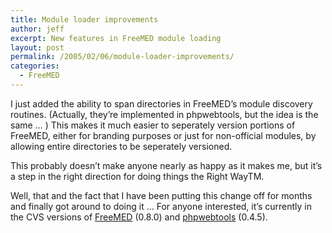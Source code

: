 ```yaml
---
title: Module loader improvements
author: jeff
excerpt: New features in FreeMED module loading
layout: post
permalink: /2005/02/06/module-loader-improvements/
categories:
  - FreeMED
---
```


I just added the ability to span directories in FreeMED’s module discovery routines. (Actually, they’re implemented in phpwebtools, but the idea is the same … ) This makes it much easier to seperately version portions of FreeMED, either for branding purposes or just for non-official modules, by allowing entire directories to be seperately versioned.

This probably doesn’t make anyone nearly as happy as it makes me, but it’s a step in the right direction for doing things the Right WayTM.

Well, that and the fact that I have been putting this change off for months and finally got around to doing it … For anyone interested, it’s currently in the CVS versions of [FreeMED][1] (0.8.0) and [phpwebtools][2] (0.4.5).

 [1]: http://sourceforge.net/projects/freemed/
 [2]: http://sourceforge.net/projects/phpwebtools/
